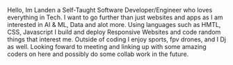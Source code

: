 

Hello, Im Landen a Self-Taught Software Developer/Engineer who loves everything in Tech. I want to go further than just websites and apps as I am interested in AI & ML, Data and alot more.
Using languages such as HMTL, CSS, Javascript I build and deploy Responsive Websites and code random things that interest me. Outside of coding I enjoy sports, fpv drones, and I Dj as well.
Looking foward to meeting and linking up with some amazing coders on here and possibly do some collab work in the future.
